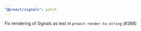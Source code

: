 ```yaml
---
"@preact/signals": patch
---
```


Fix rendering of Signals as text in `preact-render-to-string` (#268)
